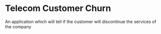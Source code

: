 # Telecom Customer Churn
 An application which will tell if the customer will discontinue the services of the company
